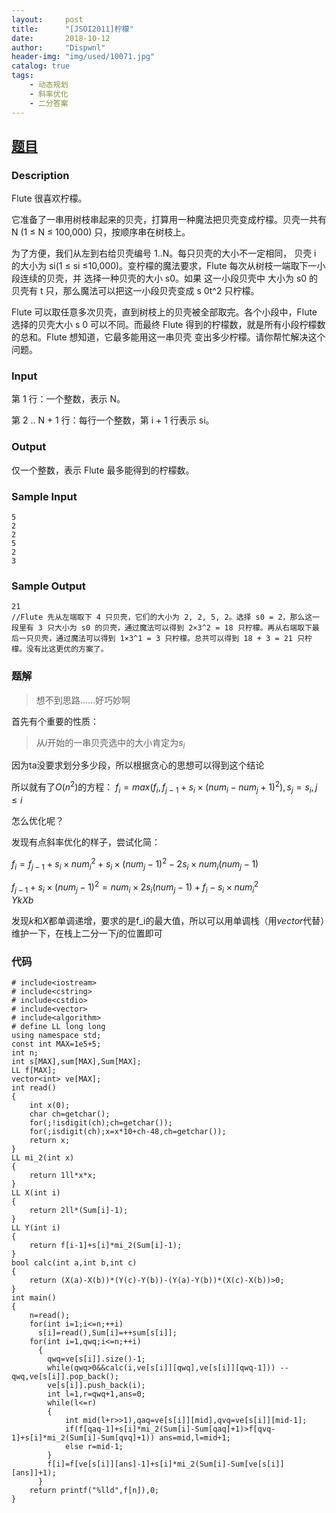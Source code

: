 ```yaml
---
layout:     post
title:      "[JSOI2011]柠檬"
date:       2018-10-12
author:     "Dispwnl"
header-img: "img/used/10071.jpg"
catalog: true
tags:
    - 动态规划
    - 斜率优化
    - 二分答案
---
```

## [题目](https://www.lydsy.com/JudgeOnline/problem.php?id=4709)
### Description
Flute 很喜欢柠檬。

它准备了一串用树枝串起来的贝壳，打算用一种魔法把贝壳变成柠檬。贝壳一共有 N (1 ≤ N
 ≤ 100,000) 只，按顺序串在树枝上。

为了方便，我们从左到右给贝壳编号 1..N。每只贝壳的大小不一定相同，
贝壳 i 的大小为 si(1 ≤ si ≤10,000)。变柠檬的魔法要求，Flute 每次从树枝一端取下一小段连续的贝壳，并
选择一种贝壳的大小 s0。如果 这一小段贝壳中 大小为 s0 的贝壳有 t 只，那么魔法可以把这一小段贝壳变成 s
0t^2 只柠檬。

Flute 可以取任意多次贝壳，直到树枝上的贝壳被全部取完。各个小段中，Flute 选择的贝壳大小 s
0 可以不同。而最终 Flute 得到的柠檬数，就是所有小段柠檬数的总和。Flute 想知道，它最多能用这一串贝壳
变出多少柠檬。请你帮忙解决这个问题。

### Input
第 1 行：一个整数，表示 N。

第 2 .. N + 1 行：每行一个整数，第 i + 1 行表示 si。

### Output
仅一个整数，表示 Flute 最多能得到的柠檬数。

### Sample Input
```
5
2
2
5
2
3
```
### Sample Output
```
21
//Flute 先从左端取下 4 只贝壳，它们的大小为 2, 2, 5, 2。选择 s0 = 2，那么这一段里有 3 只大小为 s0 的贝壳，通过魔法可以得到 2×3^2 = 18 只柠檬。再从右端取下最后一只贝壳，通过魔法可以得到 1×3^1 = 3 只柠檬。总共可以得到 18 + 3 = 21 只柠檬。没有比这更优的方案了。
```
### 题解
>想不到思路……好巧妙啊

首先有个重要的性质：
>从$i$开始的一串贝壳选中的大小肯定为$s_i$

因为ta没要求划分多少段，所以根据贪心的思想可以得到这个结论

所以就有了$O(n^2)$的方程：
$f_i=max(f_i,f_{j-1}+s_i\times (num_i-num_j+1)^2),s_j=s_i,j\leq i$

怎么优化呢？

发现有点斜率优化的样子，尝试化简：

$f_i=f_{j-1}+s_i\times num_i^2+s_i\times (num_j-1)^2-2s_i\times num_i(num_j-1)$

$f_{j-1}+s_i\times (num_j-1)^2=num_i\times 2s_i(num_j-1)+f_i-s_i\times num_i^2$
　　　　　　$Y　　　　　　　　　　k　　　　　　X　　　　　　　　　b$

发现$k$和$X$都单调递增，要求的是f_i的最大值，所以可以用单调栈（用$vector$代替）维护一下，在栈上二分一下$j$的位置即可

### 代码
```
# include<iostream>
# include<cstring>
# include<cstdio>
# include<vector>
# include<algorithm>
# define LL long long 
using namespace std;
const int MAX=1e5+5;
int n;
int s[MAX],sum[MAX],Sum[MAX];
LL f[MAX];
vector<int> ve[MAX];
int read()
{
	int x(0);
	char ch=getchar();
	for(;!isdigit(ch);ch=getchar());
	for(;isdigit(ch);x=x*10+ch-48,ch=getchar());
	return x;
}
LL mi_2(int x)
{
	return 1ll*x*x;
}
LL X(int i)
{
	return 2ll*(Sum[i]-1);
}
LL Y(int i)
{
	return f[i-1]+s[i]*mi_2(Sum[i]-1);
}
bool calc(int a,int b,int c)
{
	return (X(a)-X(b))*(Y(c)-Y(b))-(Y(a)-Y(b))*(X(c)-X(b))>0;
}
int main()
{
	n=read();
	for(int i=1;i<=n;++i)
	  s[i]=read(),Sum[i]=++sum[s[i]];
	for(int i=1,qwq;i<=n;++i)
	  {
	  	qwq=ve[s[i]].size()-1;
	  	while(qwq>0&&calc(i,ve[s[i]][qwq],ve[s[i]][qwq-1])) --qwq,ve[s[i]].pop_back();
	  	ve[s[i]].push_back(i);
	  	int l=1,r=qwq+1,ans=0;
	  	while(l<=r)
	  	{
	  		int mid(l+r>>1),qaq=ve[s[i]][mid],qvq=ve[s[i]][mid-1];
	  		if(f[qaq-1]+s[i]*mi_2(Sum[i]-Sum[qaq]+1)>f[qvq-1]+s[i]*mi_2(Sum[i]-Sum[qvq]+1)) ans=mid,l=mid+1;
	  		else r=mid-1;
		}
	  	f[i]=f[ve[s[i]][ans]-1]+s[i]*mi_2(Sum[i]-Sum[ve[s[i]][ans]]+1);
	  }
	return printf("%lld",f[n]),0;
}
```
